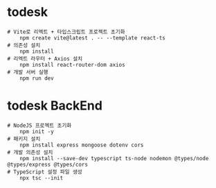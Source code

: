 # todesk
    # Vite로 리엑트 + 타입스크립트 프로젝트 초기화
        npm create vite@latest . -- --template react-ts
    # 의존성 설치
        npm install
    # 리엑트 라우터 + Axios 설치
        npm install react-router-dom axios
    # 개발 서버 실행
        npm run dev
    
# todesk BackEnd
    # NodeJS 프로젝트 초기화
        npm init -y
    # 패키지 설치
        npm install express mongoose dotenv cors
    # 개발 의존성 설치
        npm install --save-dev typescript ts-node nodemon @types/node @types/express @types/cors
    # TypeScript 설정 파일 생성
        npx tsc --init
    